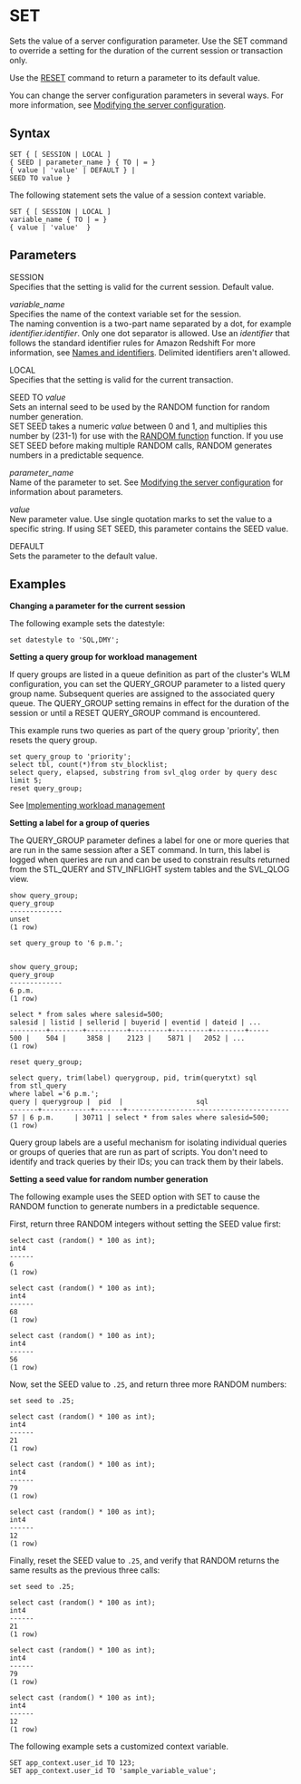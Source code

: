 # SET<a name="r_SET"></a>

Sets the value of a server configuration parameter\. Use the SET command to override a setting for the duration of the current session or transaction only\.

Use the [RESET](r_RESET.md) command to return a parameter to its default value\. 

You can change the server configuration parameters in several ways\. For more information, see [Modifying the server configuration](cm_chap_ConfigurationRef.md#t_Modifying_the_default_settings)\. 

## Syntax<a name="r_SET-synopsis"></a>

```
SET { [ SESSION | LOCAL ] 
{ SEED | parameter_name } { TO | = }
{ value | 'value' | DEFAULT } |
SEED TO value }
```

The following statement sets the value of a session context variable\.

```
SET { [ SESSION | LOCAL ] 
variable_name { TO | = }
{ value | 'value'  }
```

## Parameters<a name="r_SET-parameters"></a>

SESSION   
Specifies that the setting is valid for the current session\. Default value\.

*variable\_name*   
Specifies the name of the context variable set for the session\.  
The naming convention is a two\-part name separated by a dot, for example *identifier\.identifier*\. Only one dot separator is allowed\. Use an *identifier* that follows the standard identifier rules for Amazon Redshift For more information, see [Names and identifiers](r_names.md)\. Delimited identifiers aren't allowed\.

LOCAL   
Specifies that the setting is valid for the current transaction\. 

SEED TO *value*   
Sets an internal seed to be used by the RANDOM function for random number generation\.  
SET SEED takes a numeric *value* between 0 and 1, and multiplies this number by \(231\-1\) for use with the [RANDOM function](r_RANDOM.md) function\. If you use SET SEED before making multiple RANDOM calls, RANDOM generates numbers in a predictable sequence\.

 *parameter\_name*   
Name of the parameter to set\. See [Modifying the server configuration](cm_chap_ConfigurationRef.md#t_Modifying_the_default_settings) for information about parameters\.

 *value*   
New parameter value\. Use single quotation marks to set the value to a specific string\. If using SET SEED, this parameter contains the SEED value\. 

DEFAULT   
Sets the parameter to the default value\.

## Examples<a name="r_SET-examples"></a>

 **Changing a parameter for the current session** 

The following example sets the datestyle:

```
set datestyle to 'SQL,DMY';
```

 **Setting a query group for workload management** 

If query groups are listed in a queue definition as part of the cluster's WLM configuration, you can set the QUERY\_GROUP parameter to a listed query group name\. Subsequent queries are assigned to the associated query queue\. The QUERY\_GROUP setting remains in effect for the duration of the session or until a RESET QUERY\_GROUP command is encountered\.

This example runs two queries as part of the query group 'priority', then resets the query group\. 

```
set query_group to 'priority';
select tbl, count(*)from stv_blocklist;
select query, elapsed, substring from svl_qlog order by query desc limit 5; 
reset query_group;
```

See [Implementing workload management](cm-c-implementing-workload-management.md) 

 **Setting a label for a group of queries** 

The QUERY\_GROUP parameter defines a label for one or more queries that are run in the same session after a SET command\. In turn, this label is logged when queries are run and can be used to constrain results returned from the STL\_QUERY and STV\_INFLIGHT system tables and the SVL\_QLOG view\. 

```
show query_group;
query_group
-------------
unset
(1 row)

set query_group to '6 p.m.';


show query_group;
query_group
-------------
6 p.m.
(1 row)

select * from sales where salesid=500;
salesid | listid | sellerid | buyerid | eventid | dateid | ...
---------+--------+----------+---------+---------+--------+-----
500 |    504 |     3858 |    2123 |    5871 |   2052 | ...
(1 row)

reset query_group;

select query, trim(label) querygroup, pid, trim(querytxt) sql
from stl_query
where label ='6 p.m.';
query | querygroup |  pid  |                  sql
-------+------------+-------+----------------------------------------
57 | 6 p.m.     | 30711 | select * from sales where salesid=500;
(1 row)
```

Query group labels are a useful mechanism for isolating individual queries or groups of queries that are run as part of scripts\. You don't need to identify and track queries by their IDs; you can track them by their labels\.

 **Setting a seed value for random number generation** 

The following example uses the SEED option with SET to cause the RANDOM function to generate numbers in a predictable sequence\.

First, return three RANDOM integers without setting the SEED value first: 

```
select cast (random() * 100 as int);
int4
------
6
(1 row)

select cast (random() * 100 as int);
int4
------
68
(1 row)

select cast (random() * 100 as int);
int4
------
56
(1 row)
```

Now, set the SEED value to `.25`, and return three more RANDOM numbers: 

```
set seed to .25;

select cast (random() * 100 as int);
int4
------
21
(1 row)

select cast (random() * 100 as int);
int4
------
79
(1 row)

select cast (random() * 100 as int);
int4
------
12
(1 row)
```

Finally, reset the SEED value to `.25`, and verify that RANDOM returns the same results as the previous three calls: 

```
set seed to .25;

select cast (random() * 100 as int);
int4
------
21
(1 row)

select cast (random() * 100 as int);
int4
------
79
(1 row)

select cast (random() * 100 as int);
int4
------
12
(1 row)
```

The following example sets a customized context variable\. 

```
SET app_context.user_id TO 123;
SET app_context.user_id TO 'sample_variable_value';
```